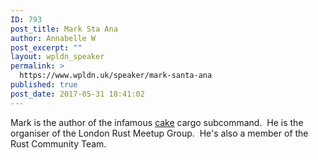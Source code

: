 ```yaml
---
ID: 793
post_title: Mark Sta Ana
author: Annabelle W
post_excerpt: ""
layout: wpldn_speaker
permalink: >
  https://www.wpldn.uk/speaker/mark-santa-ana
published: true
post_date: 2017-05-31 18:41:02
---
```

Mark is the author of the infamous <a href="https://crates.io/crates/cargo-cake">cake</a> cargo subcommand.  He is the organiser of the London Rust Meetup Group.  He's also a member of the Rust Community Team.